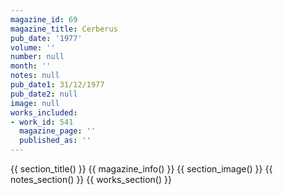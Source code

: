 ```yaml
---
magazine_id: 69
magazine_title: Cerberus
pub_date: '1977'
volume: ''
number: null
month: ''
notes: null
pub_date1: 31/12/1977
pub_date2: null
image: null
works_included:
- work_id: 541
  magazine_page: ''
  published_as: ''
---
```


{{ section_title() }}
{{ magazine_info() }}
{{ section_image() }}
{{ notes_section() }}
{{ works_section() }}
